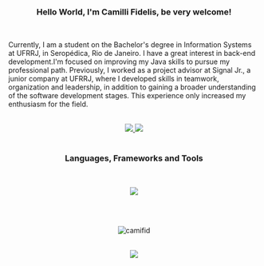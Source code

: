 
<h3 align="center"> Hello World, I'm Camilli Fidelis, be very welcome! </h3> <br> 

Currently, I am a student on the Bachelor's degree in Information Systems at UFRRJ, in Seropédica, Rio de Janeiro. I have a great interest in back-end development.I'm focused on improving my Java skills to pursue my professional path. Previously, I worked as a project advisor at Signal Jr., a junior company at UFRRJ, where I developed skills in teamwork, organization and leadership, in addition to gaining a broader understanding of the software development stages. This experience only increased my enthusiasm for the field.
<br> <br>

<div align="center">
  <a href="mailto:cfidelisg@gmail.com">
    <img src="https://img.shields.io/badge/Gmail-333333?style=for-the-badge&logo=gmail&logoColor=red" target="_blank" />
  </a>
<a href="https://www.linkedin.com/in/camilli-fidelis-40287b228" target="blank">
  <img src="https://img.shields.io/badge/LinkedIn-0077B5?style=for-the-badge&logo=linkedin&logoColor=white" target="_blank"/>
</a> <br> <br>

<h3 align="center"> Languages, Frameworks and Tools </h3> <br>

<p align="center">
  <a href="https://skillicons.dev">
    <img src="https://skillicons.dev/icons?i=git,github,html,css,js,java,c,react" />
  </a>
</p> <br> <br>

<p><img align="center" src="https://github-readme-stats.vercel.app/api/top-langs?username=camifid&show_icons=true&title_color=831843&text_color=050505&bg_color=fbcfe8&hide_border=true&locale=en&layout=compact" alt="camifid" /></p>

<br>[![](https://visitcount.itsvg.in/api?id=camifid&label=Profile%20Views&color=10&icon=3&pretty=false)](https://visitcount.itsvg.in)
